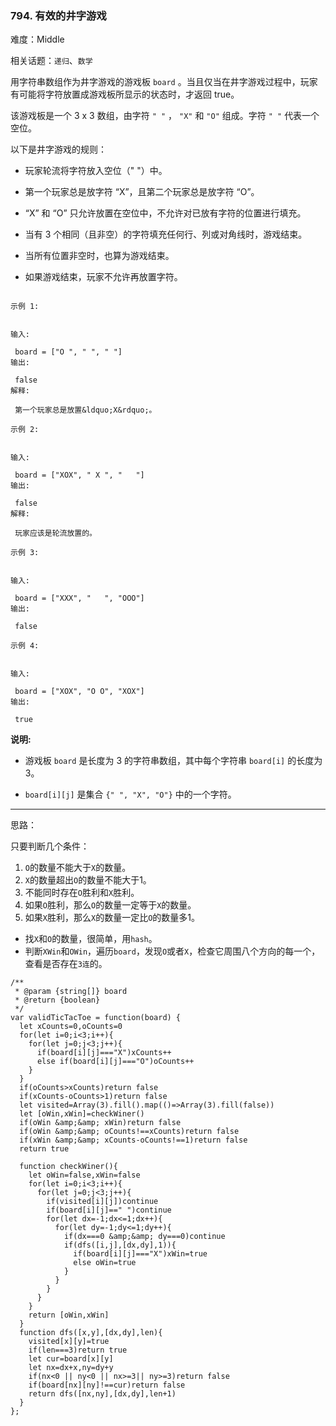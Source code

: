 ### 794. 有效的井字游戏

难度：Middle

相关话题：`递归`、`数学`

用字符串数组作为井字游戏的游戏板 `board` 。当且仅当在井字游戏过程中，玩家有可能将字符放置成游戏板所显示的状态时，才返回 true。



该游戏板是一个 3 x 3 数组，由字符 `" "` ， `"X"` 和 `"O"` 组成。字符 `" "` 代表一个空位。



以下是井字游戏的规则：




* 玩家轮流将字符放入空位（" "）中。

* 第一个玩家总是放字符 &ldquo;X&rdquo;，且第二个玩家总是放字符 &ldquo;O&rdquo;。

* &ldquo;X&rdquo; 和 &ldquo;O&rdquo; 只允许放置在空位中，不允许对已放有字符的位置进行填充。

* 当有 3 个相同（且非空）的字符填充任何行、列或对角线时，游戏结束。

* 当所有位置非空时，也算为游戏结束。

* 如果游戏结束，玩家不允许再放置字符。





```

示例 1:


输入:

 board = ["O ", " ", " "]
输出:

 false
解释:

 第一个玩家总是放置&ldquo;X&rdquo;。

示例 2:


输入:

 board = ["XOX", " X ", "   "]
输出:

 false
解释:

 玩家应该是轮流放置的。

示例 3:


输入:

 board = ["XXX", "   ", "OOO"]
输出:

 false

示例 4:


输入:

 board = ["XOX", "O O", "XOX"]
输出:

 true
```


**说明:** 




* 游戏板 `board` 是长度为 3 的字符串数组，其中每个字符串 `board[i]` 的长度为3。

*  `board[i][j]` 是集合 `{" ", "X", "O"}` 中的一个字符。






-----

思路：

只要判断几个条件：
1. `O`的数量不能大于`X`的数量。
2. `X`的数量超出`O`的数量不能大于1。
3. 不能同时存在`O`胜利和`X`胜利。
4. 如果`O`胜利，那么`O`的数量一定等于`X`的数量。
5. 如果`X`胜利，那么`X`的数量一定比`O`的数量多1。


* 找`X`和`O`的数量，很简单，用`hash`。
* 判断`XWin`和`OWin`，遍历`board`，发现`O`或者`X`，检查它周围八个方向的每一个，查看是否存在`3连`的。
```
/**
 * @param {string[]} board
 * @return {boolean}
 */
var validTicTacToe = function(board) {
  let xCounts=0,oCounts=0
  for(let i=0;i<3;i++){
    for(let j=0;j<3;j++){
      if(board[i][j]==="X")xCounts++
      else if(board[i][j]==="O")oCounts++
    }
  }
  if(oCounts>xCounts)return false
  if(xCounts-oCounts>1)return false
  let visited=Array(3).fill().map(()=>Array(3).fill(false))
  let [oWin,xWin]=checkWiner()
  if(oWin &amp;&amp; xWin)return false
  if(oWin &amp;&amp; oCounts!==xCounts)return false
  if(xWin &amp;&amp; xCounts-oCounts!==1)return false
  return true
  
  function checkWiner(){
    let oWin=false,xWin=false
    for(let i=0;i<3;i++){
      for(let j=0;j<3;j++){
        if(visited[i][j])continue
        if(board[i][j]==" ")continue
        for(let dx=-1;dx<=1;dx++){
          for(let dy=-1;dy<=1;dy++){
            if(dx===0 &amp;&amp; dy===0)continue
            if(dfs([i,j],[dx,dy],1)){
              if(board[i][j]==="X")xWin=true
              else oWin=true
            }
          }
        }
      }
    }
    return [oWin,xWin]
  }
  function dfs([x,y],[dx,dy],len){
    visited[x][y]=true
    if(len===3)return true
    let cur=board[x][y]
    let nx=dx+x,ny=dy+y
    if(nx<0 || ny<0 || nx>=3|| ny>=3)return false
    if(board[nx][ny]!==cur)return false
    return dfs([nx,ny],[dx,dy],len+1)
  }
};
```

